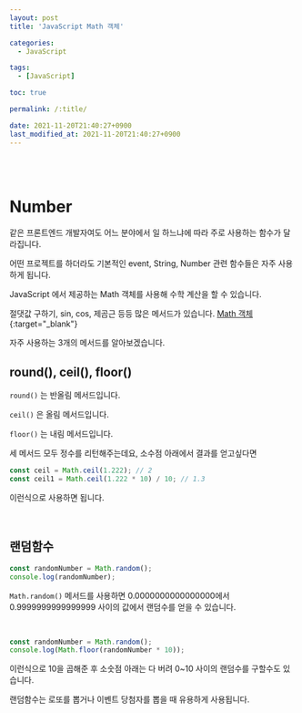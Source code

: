 ```yaml
---
layout: post
title: 'JavaScript Math 객체'

categories:
  - JavaScript

tags:
  - [JavaScript]

toc: true

permalink: /:title/

date: 2021-11-20T21:40:27+0900
last_modified_at: 2021-11-20T21:40:27+0900
---
```


<br>
<br>

# Number

같은 프론트엔드 개발자여도 어느 분야에서 일 하느냐에 따라 주로 사용하는 함수가 달라집니다.

어떤 프로젝트를 하더라도 기본적인 event, String, Number 관련 함수들은 자주 사용하게 됩니다.

JavaScript 에서 제공하는 Math 객체를 사용해 수학 계산을 할 수 있습니다.

절댓값 구하기, sin, cos, 제곰근 등등 많은 메서드가 있습니다. [Math 객체](https://www.w3schools.com/js/js_math.asp){:target="\_blank"}

자주 사용하는 3개의 메서드를 알아보겠습니다.

## round(), ceil(), floor()

`round()` 는 반올림 메서드입니다.

`ceil()` 은 올림 메서드입니다.

`floor()` 는 내림 메서드입니다.

세 메서드 모두 정수를 리턴해주는데요, 소수점 아래에서 결과를 얻고싶다면

```javascript
const ceil = Math.ceil(1.222); // 2
const ceil1 = Math.ceil(1.222 * 10) / 10; // 1.3
```

이런식으로 사용하면 됩니다.

<br>

## 랜덤함수

```javascript
const randomNumber = Math.random();
console.log(randomNumber);
```

`Math.random()` 메서드를 사용하면 0.0000000000000000에서 0.9999999999999999 사이의 값에서 랜덤수를 얻을 수 있습니다.

<br>

```javascript
const randomNumber = Math.random();
console.log(Math.floor(randomNumber * 10));
```

이런식으로 10을 곱해준 후 소숫점 아래는 다 버려 0~10 사이의 랜덤수를 구할수도 있습니다.

랜덤함수는 로또를 뽑거나 이벤트 당첨자를 뽑을 때 유용하게 사용됩니다.
